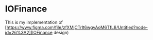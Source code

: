 # IOFinance
This is my implementation of [https://www.figma.com/file/zfXMjCTrlt6wgvAoM6TfL8/Untitled?node-id=26%3A2](IOFinance design)